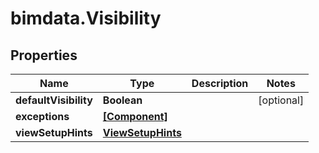 # bimdata.Visibility

## Properties

Name | Type | Description | Notes
------------ | ------------- | ------------- | -------------
**defaultVisibility** | **Boolean** |  | [optional] 
**exceptions** | [**[Component]**](Component.md) |  | 
**viewSetupHints** | [**ViewSetupHints**](ViewSetupHints.md) |  | 


